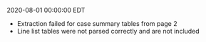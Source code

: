 2020-08-01 00:00:00 EDT


- Extraction failed for case summary tables from page 2
- Line list tables were not parsed correctly and are not included
